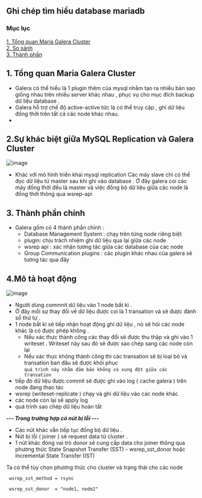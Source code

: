 ## Ghi chép tìm hiểu database mariadb

### Mục lục

[1. Tổng quan Maria Galera Cluster](#tongquan)<br>
[2. So sánh](#sosanh)<br>
[3. Thành phần](#thanhphan)<br>


<a name="tongquan"></a>
## 1. Tổng quan Maria Galera Cluster

- Galera có thể hiểu là 1 plugin thêm của mysql nhằm tạo ra nhiều bản sao giống nhau trên nhiều server khác nhau , phục vụ cho mục đích backup dữ liệu database .
- Galera hỗ trợ chế độ active-active tức là có thể truy cập , ghi dữ liệu đồng thời trên tất cả các node khác nhau.
- 

<a name="sosanh"></a>
## 2.Sự khác biệt giữa MySQL Replication và Galera Cluster

![image](https://user-images.githubusercontent.com/50499526/178454351-23567f18-ce16-4621-922a-4fc4e5ce1858.png)

- Khác với mô hình triển khai mysql replication  Các máy slave chỉ có thể đọc dữ liệu từ master sau khi ghi vào database . Ở đây galera coi các máy đồng thời đều là master và việc đồng bộ dữ liệu giữa các node là đồng thời thông qua wsrep-api

<a name="thanhphan"></a>
## 3. Thành phần chính 

- Galera gồm có 4 thành phần chính :
  + Database Management System : chạy trên từng node riêng biệt 
  + plugin: chịu trách nhiệm ghi dữ liệu qua lại giữa các node
  + wsrep api : xác nhận tương tác giữa các database của các node
  + Group Communication plugins : các plugin khác nhau của galera sẽ tương tác qua đây


## 4.Mô tả hoạt động 

![image](https://user-images.githubusercontent.com/50499526/178629498-7599cfce-9ca4-4218-b50d-80df0daaa83e.png)
- Người dùng commnit dữ liệu vào 1 node bất kì . 
- Ở đây mỗi sự thay đổi về dữ liệu được coi là 1 transation và sẽ được đánh số thứ tự .
- 1 node bất kì sẽ tiếp nhận hoạt động ghi dữ liệu , nó sẽ hỏi các node khác là có được phép không . 
  + Nếu xác thực thành công các thay đổi sẽ được thu thập và ghi vào 1 writeset . Writeset này sau đó sẽ được sao chép sang các node còn lại
  + Nếu xác thực không thành công thì các transation sẽ bị loại bỏ và transation ban đầu sẽ được khôi phục   
  `` quá trình này nhằm đảm bảo không có xung đột giữa các transation ``
- tiếp đó dữ liệu được commit sẽ được ghi vào log ( cache galera ) trên node đang thao tác
- wsrep (writeset-replicate ) chạy và ghi dữ liệu vào các node khác
- các node còn lại sẽ apply log 
- quá trình sao chép dữ liệu hoàn tất

***--- Trong trường hợp có nút bị lỗi ---***
 - Các nút khác vẫn tiếp tục đồng bộ dữ liệu .
 - Nút bị lỗi ( joiner ) sẽ request data từ cluster .
 - 1 nút khác đóng vai trò donor sẽ cung cấp data cho joiner thông qua phương thức State Snapshot Transfer (SST) - wsrep_sst_donor hoặc Incremental State Transfer (IST) 

Ta có thể tùy chọn phương thức cho cluster và trạng thái cho các node

  ```  wsrep_sst_method = rsync ```
  
  ```  wsrep_sst_donor  = "node1, node2" ```
  
    
    

